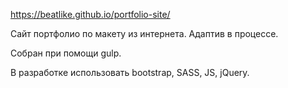 https://beatlike.github.io/portfolio-site/

Сайт портфолио по макету из интернета. Адаптив в процессе.

Собран при помощи gulp. 

В разработке использовать bootstrap, SASS, JS, jQuery.
